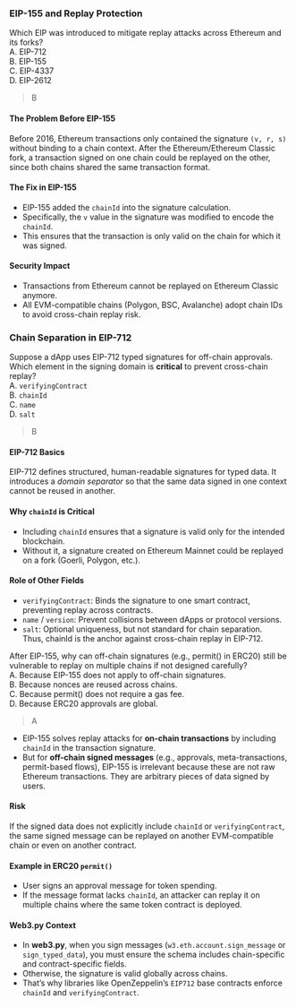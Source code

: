 ### EIP-155 and Replay Protection
Which EIP was introduced to mitigate replay attacks across Ethereum and its forks?  
A. EIP-712  
B. EIP-155  
C. EIP-4337  
D. EIP-2612
> B
#### The Problem Before EIP-155
Before 2016, Ethereum transactions only contained the signature `(v, r, s)` without binding to a chain context. After the Ethereum/Ethereum Classic fork, a transaction signed on one chain could be replayed on the other, since both chains shared the same transaction format.
#### The Fix in EIP-155
- EIP-155 added the `chainId` into the signature calculation.
- Specifically, the `v` value in the signature was modified to encode the `chainId`.
- This ensures that the transaction is only valid on the chain for which it was signed.
#### Security Impact
- Transactions from Ethereum cannot be replayed on Ethereum Classic anymore.
- All EVM-compatible chains (Polygon, BSC, Avalanche) adopt chain IDs to avoid cross-chain replay risk.

### Chain Separation in EIP-712
Suppose a dApp uses EIP-712 typed signatures for off-chain approvals. Which element in the signing domain is **critical** to prevent cross-chain replay?  
A. `verifyingContract`  
B. `chainId`  
C. `name`  
D. `salt`
> B
#### EIP-712 Basics
EIP-712 defines structured, human-readable signatures for typed data. It introduces a _domain separator_ so that the same data signed in one context cannot be reused in another.
#### Why `chainId` is Critical
- Including `chainId` ensures that a signature is valid only for the intended blockchain.
- Without it, a signature created on Ethereum Mainnet could be replayed on a fork (Goerli, Polygon, etc.).
#### Role of Other Fields
- `verifyingContract`: Binds the signature to one smart contract, preventing replay across contracts.
- `name` / `version`: Prevent collisions between dApps or protocol versions.
- `salt`: Optional uniqueness, but not standard for chain separation.  
Thus, chainId is the anchor against cross-chain replay in EIP-712.

After EIP-155, why can off-chain signatures (e.g., permit() in ERC20) still be vulnerable to replay on multiple chains if not designed carefully?  
A. Because EIP-155 does not apply to off-chain signatures.  
B. Because nonces are reused across chains.  
C. Because permit() does not require a gas fee.  
D. Because ERC20 approvals are global.
> A
- EIP-155 solves replay attacks for **on-chain transactions** by including `chainId` in the transaction signature.
- But for **off-chain signed messages** (e.g., approvals, meta-transactions, permit-based flows), EIP-155 is irrelevant because these are not raw Ethereum transactions. They are arbitrary pieces of data signed by users.
#### Risk
If the signed data does not explicitly include `chainId` or `verifyingContract`, the same signed message can be replayed on another EVM-compatible chain or even on another contract.

#### Example in ERC20 `permit()`
- User signs an approval message for token spending.
- If the message format lacks `chainId`, an attacker can replay it on multiple chains where the same token contract is deployed.

#### Web3.py Context
- In **web3.py**, when you sign messages (`w3.eth.account.sign_message` or `sign_typed_data`), you must ensure the schema includes chain-specific and contract-specific fields.
- Otherwise, the signature is valid globally across chains.
- That’s why libraries like OpenZeppelin’s `EIP712` base contracts enforce `chainId` and `verifyingContract`.
